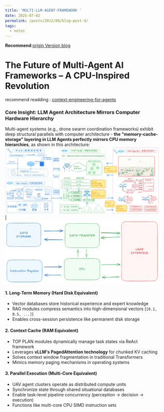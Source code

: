 ```yaml
---
title: 'MULTI-LLM-AGENT-FRAMEWORK '
date: 2025-07-02
permalink: /posts/2012/08/blog-post-4/
tags:
  - notes
---
```

**Recommend**:[origin Version blog](https://github.com/ClockZinc/clockzinc.github.io/blob/master/_posts/2025-07-02-blog-post-5.md)
# The Future of Multi-Agent AI Frameworks – A CPU-Inspired Revolution
recommend readding : [context-engineering-for-agents](https://blog.langchain.com/context-engineering-for-agents/)
### Core Insight: LLM Agent Architecture Mirrors Computer Hardware Hierarchy  
Multi-agent systems (e.g., drone swarm coordination frameworks) exhibit deep structural parallels with computer architecture - **the "memory-cache-storage" layering in LLM Agents perfectly mirrors CPU memory hierarchies**, as shown in this architecture:  
![Drone Swarm LLM-Agent Framework](https://github.com/ClockZinc/clockzinc.github.io/blob/master/_posts/image/横板V2.png) |
![CPU Framework](https://github.com/ClockZinc/clockzinc.github.io/blob/master/_posts/image/cpu.png)

#### **1. Long-Term Memory (Hard Disk Equivalent)**  
- Vector databases store historical experience and expert knowledge  
- RAG modules compress semantics into high-dimensional vectors (`[0.1, 0.5, ...]`)  
- Enables cross-session persistence like permanent disk storage  

#### **2. Context Cache (RAM Equivalent)**  
- TOP PLAN modules dynamically manage task states via ReAct framework  
- Leverages **vLLM's PagedAttention technology** for chunked KV caching  
- Solves context window fragmentation in traditional Transformers  
- Mimics memory paging mechanisms in operating systems  

#### **3. Parallel Execution (Multi-Core Equivalent)**  
- UAV agent clusters operate as distributed compute units  
- Synchronize state through shared situational databases  
- Enable task-level pipeline concurrency (perception → decision → execution)  
- Functions like multi-core CPU SIMD instruction sets  
